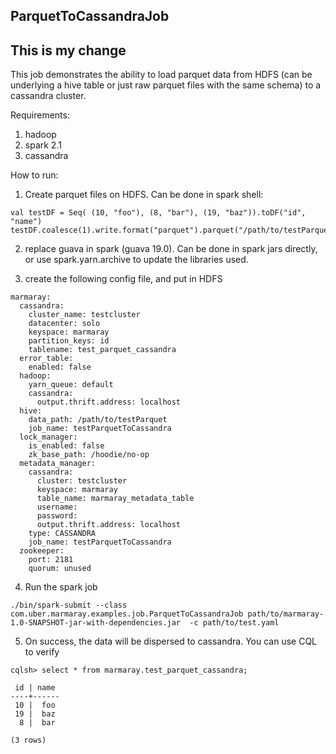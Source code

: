 ## ParquetToCassandraJob

## This is my change

This job demonstrates the ability to load parquet data from HDFS 
(can be underlying a hive table or just raw parquet files with the same schema) to a cassandra cluster.

Requirements:
1. hadoop
2. spark 2.1
3. cassandra 

How to run: 

1. Create parquet files on HDFS. Can be done in spark shell:
```
val testDF = Seq( (10, "foo"), (8, "bar"), (19, "baz")).toDF("id", "name")
testDF.coalesce(1).write.format("parquet").parquet("/path/to/testParquet")
```

2. replace guava in spark (guava 19.0). Can be done in spark jars directly, or use spark.yarn.archive to update the libraries used.

3. create the following config file, and put in HDFS
```
marmaray:
  cassandra:
    cluster_name: testcluster
    datacenter: solo
    keyspace: marmaray
    partition_keys: id
    tablename: test_parquet_cassandra
  error_table:
    enabled: false
  hadoop:
    yarn_queue: default
    cassandra:
      output.thrift.address: localhost
  hive:
    data_path: /path/to/testParquet
    job_name: testParquetToCassandra
  lock_manager:
    is_enabled: false
    zk_base_path: /hoodie/no-op
  metadata_manager:
    cassandra:
      cluster: testcluster
      keyspace: marmaray
      table_name: marmaray_metadata_table
      username:
      password:
      output.thrift.address: localhost
    type: CASSANDRA
    job_name: testParquetToCassandra
  zookeeper:
    port: 2181
    quorum: unused
```

4. Run the spark job
```
./bin/spark-submit --class com.uber.marmaray.examples.job.ParquetToCassandraJob path/to/marmaray-1.0-SNAPSHOT-jar-with-dependencies.jar  -c path/to/test.yaml
```

5. On success, the data will be dispersed to cassandra. You can use CQL to verify
```
cqlsh> select * from marmaray.test_parquet_cassandra;

 id | name
----+------
 10 |  foo
 19 |  baz
  8 |  bar

(3 rows)
```
